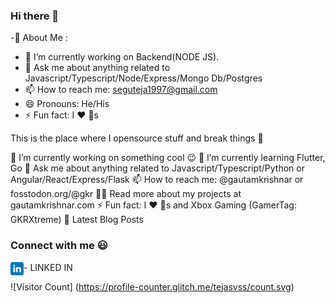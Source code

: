 ### Hi there 👋
-💫  About Me :
- 🔭 I’m currently working on Backend(NODE JS).
- 💬 Ask me about anything related to Javascript/Typescript/Node/Express/Mongo Db/Postgres
- 📫 How to reach me: seguteja1997@gmail.com
- 😄 Pronouns: He/His
- ⚡ Fun fact: I ❤️ 🐶s

This is the place where I opensource stuff and break things 🤣

🔭  I’m currently working on something cool 😉
🌱  I’m currently learning Flutter, Go
💬  Ask me about anything related to Javascript/Typescript/Python or Angular/React/Express/Flask
📫  How to reach me: @gautamkrishnar or fosstodon.org/@gkr
👨‍💻  Read more about my projects at gautamkrishnar.com
⚡  Fun fact: I ❤️ 🐶s and Xbox Gaming (GamerTag: GKRXtreme)
📕  Latest Blog Posts



### Connect with me :smiley:

<a href="https://www.linkedin.com/in/teja-segu-26472717a/">
  <img align="left" alt="Vedant Jajoo Linkdin" width="21px" src="https://raw.githubusercontent.com/edent/SuperTinyIcons/099dc12b59179d07d534069bc8551718f786d91a/images/svg/linkedin.svg" />
</a>
- LINKED IN

![Visitor Count]
(https://profile-counter.glitch.me/tejasvss/count.svg)



